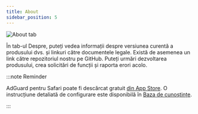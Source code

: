 ```yaml
---
title: About
sidebar_position: 5
---
```


![About tab](https://cdn.adtidy.org/public/Adguard/Blog/AG_for_Safari_in-depth_review/About.png)

În tab-ul Despre, puteți vedea informații despre versiunea curentă a produsului dvs. și linkuri către documentele legale. Există de asemenea un link către repozitoriul nostru pe GitHub. Puteți urmări dezvoltarea produsului, crea solicitări de funcții și raporta erori acolo.

:::note Reminder

AdGuard pentru Safari poate fi descărcat gratuit [din App Store](https://apps.apple.com/app/adguard-for-safari/id1440147259). O instrucțiune detaliată de configurare este disponibilă în [Baza de cunoștințe](/adguard-for-safari/installation/).

:::
